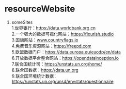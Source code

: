# resourceWebsite     
1. someSites      
    1.世界银行：https://data.worldbank.org.cn      
    2.一个强大的数据可视化网站：https://flourish.studio     
    3.国旗网站：www.countryflags.io     
    4.免费音乐资源网站：https://freepd.com     
    5.欧盟数据门户：https://data.europa.eu/euodp/en/data     
    6.开放数据平台整合网站：https://opendatainception.io     
    7.联合国统计司：https://unstats.un.org/home/      
    8.联合国数据：https://data.un.org      
    9.联合国环境统计数据：https://unstats.un.org/unsd/envstats/questionnaire     
